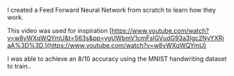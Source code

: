 I created a Feed Forward Neural Network from scratch to learn how they work.

This video was used for inspiration [https://www.youtube.com/watch?v=w8yWXqWQYmU&t=563s&pp=ygUWbmV1cmFsIGVudG93a3Igc2NyYXRjaA%3D%3D.](https://www.youtube.com/watch?v=w8yWXqWQYmU)

I was able to achieve an 8/10 accuracy using the MNIST handwriting dataset to train..
